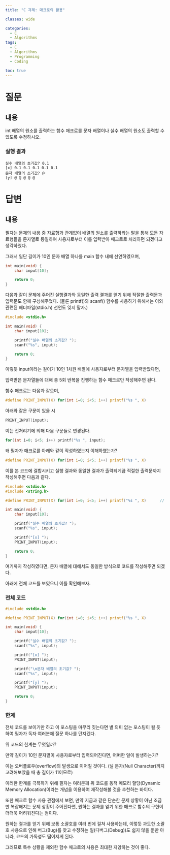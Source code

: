 ```yaml
---
title: "C 과제: 매크로의 활용"

classes: wide

categories:
  - C
  - Algorithms
tags:
  - C
  - Algorithms
  - Programming
  - Coding

toc: true
---
```


# 질문

## 내용

int 배열의 원소를 출력하는 함수 매크로를 문자 배열이나 실수 배열의 원소도 출력할 수 있도록 수정하시오.

### 실행 결과

```shell
실수 배열의 초기값? 0.1
[x] 0.1 0.1 0.1 0.1 0.1
문자 배열의 초기값? @
[y] @ @ @ @ @
```

# 답변

## 내용

필자는 문제의 내용 중 자료형과 관계없이 배열의 원소를 출력하라는 말을 통해 모든 자료형들을 문자열로 통일하여 사용자로부터 이를 입력받아 매크로로 처리하면 되겠다고 생각하였다.

그래서 일단 길이가 10인 문자 배열 하나를 main 함수 내에 선언하였으며,

```c
int main(void) {
    char input[10];

    return 0;
}
```

다음과 같이 문제에 주어진 실행결과와 동일한 출력 결과를 얻기 위해 적절한 출력문과 입력문도 함께 구성해주었다.
(물론 printf()와 scanf() 함수를 사용하기 위해서는 이와 관련된 헤더파일(stdio.h) 선언도 잊지 말자.)

```c
#include <stdio.h>

int main(void) {
    char input[10];

    printf("실수 배열의 초기값? ");
    scanf("%s", input);

    return 0;
}
```

이렇듯 input이라는 길이가 10인 1차원 배열에 사용자로부터 문자열을 입력받았다면,

입력받은 문자열들에 대해 총 5회 반복을 진행하는 함수 매크로만 작성해주면 된다.

함수 매크로는 다음과 같으며,

```c
#define PRINT_INPUT(X) for(int i=0; i<5; i++) printf("%s ", X) 
```

아래와 같은 구문이 있을 시

```c
PRINT_INPUT(input);
```

이는 전처리기에 의해 다음 구문들로 변경된다.

```c
for(int i=0; i<5; i++) printf("%s ", input);
```

왜 필자가 매크로를 아래와 같이 작성하였는지 이해하였는가?

```c
#define PRINT_INPUT(X) for(int i=0; i<5; i++) printf("%s ", X)
```

이를 본 코드에 결합시키고 실행 결과와 동일한 결과가 출력되게끔 적절한 출력문까지 작성해주면 다음과 같다.

```c
#include <stdio.h>
#include <string.h>

#define PRINT_INPUT(X) for(int i=0; i<5; i++) printf("%s ", X)      // 총 5회의 출력을 위한 매크로

int main(void) {
    char input[10];

    printf("실수 배열의 초기값? ");
    scanf("%s", input);

    printf("[x] ");
    PRINT_INPUT(input);

    return 0;
}
```

여기까지 작성하였다면, 문자 배열에 대해서도 동일한 방식으로 코드를 작성해주면 되겠다.

아래에 전체 코드를 보였으니 이를 확인해보자.


### 전체 코드

```c
#include <stdio.h>

#define PRINT_INPUT(X) for(int i=0; i<5; i++) printf("%s ", X)

int main(void) {
    char input[10];

    printf("실수 배열의 초기값? ");
    scanf("%s", input);

    printf("[x] ");
    PRINT_INPUT(input);

    printf("\n문자 배열의 초기값? ");
    scanf("%s", input);

    printf("[y] ");
    PRINT_INPUT(input);

    return 0;
}
```

### 한계

전체 코드를 보이기만 하고 이 포스팅을 마무리 짓는다면 별 의미 없는 포스팅이 될 듯 하여 필자가 독자 여러분께 질문 하나를 던지겠다.

위 코드의 한계는 무엇일까?

만약 길이가 10인 문자열이 사용자로부터 입력되어진다면, 어떠한 일이 발생하는가? 

이는 오버플로우(overflow)의 발생으로 이어질 것이다.
(널 문자(Null Character)까지 고려해보았을 때 총 길이가 11이므로)

이러한 한계를 극복하기 위해 필자는 여러분께 위 코드를 동적 메모리 할당(Dynamic Memory Allocation)이라는 개념을 이용하여 재작성해볼 것을 추천하는 바이다.

또한 매크로 함수 사용 관점에서 보면, 만약 지금과 같은 단순한 문제 상황이 아닌 조금만 복잡해지는 문제 상황이 주어진다면, 원하는 결과를 얻기 위한 매크로 함수의 구현이 더더욱 어려워진다는 점이다.

원하는 결과를 얻기 위해 보통 소괄호를 여러 번에 걸쳐 사용하는데, 이렇듯 과도한 소괄호 사용으로 인해 버그(Bug)를 찾고 수정하는 일(디버그(Debug))도 쉽지 않을 뿐만 아니라, 코드의 가독성도 떨어지게 된다.

그러므로 특수 상황을 제외한 함수 매크로의 사용은 최대한 지양하는 것이 좋다.


